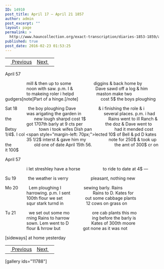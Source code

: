 ```yaml
---
ID: 14910
post_title: April 17 – April 21 1857
author: admin
post_excerpt: ""
layout: page
permalink: >
  http://www.hauncollection.org/exact-transcription/diaries-1853-1859/april-17-april-21-1857/
published: true
post_date: 2016-02-23 01:53:25
---
```

<table style="width: 100%;" align="center">
<tbody>
<tr>
<td><a href="http://www.hauncollection.org/version-2/diaries-1853-1859/april-12-17-1857/"><img src="https://lh3.googleusercontent.com/-EFJpxxNiPNw/VqgtWBCZrMI/AAAAAAAAAFU/WfY4lPFWWkg/s800-Ic42/Soeb-Plain-Arrows-8-10px.png" alt="" width="10" height="10" /> Previous</a></td>
<td style="text-align: right;"><a href="http://www.hauncollection.org/version-2/diaries-1853-1859/april-21-april-24-1857/">Next <img src="https://lh3.googleusercontent.com/-67k0cYlpXHw/VqgtWKz1MXI/AAAAAAAAAFU/k9PW_Piyurk/s800-Ic42/Soeb-Plain-Arrows-5-10px.png" alt="" width="10" height="10" /></a></td>
</tr>
</tbody>
</table>
April 57

<span style="margin-left: 70px;">mill &amp; then up to some
<span style="margin-left: 70px;">diggins &amp; back home by
<span style="margin-left: 70px;">noon with saw. p.m. I &amp;
<span style="margin-left: 70px;">Dave sawd off a log &amp; him
<span style="margin-left: 70px;">to makeing roler i helpd
<span style="margin-left: 70px;">maston make two gudgers[note]Part of a hinge.[/note]
<span style="margin-left: 70px;">cost 5$ the boys ploughing</span></span></span></span></span></span></span>

Sat 18         the boy ploughing Dave
<span style="margin-left: 70px;">&amp; i finishing the role &amp; i
<span style="margin-left: 70px;">was arigating the garden in
<span style="margin-left: 70px;">several places. p.m. i had the
<span style="margin-left: 70px;">new lough sharpd cost 1$
<span style="margin-left: 70px;">Rains went to ill Ranch &amp;
<span style="margin-left: 70px;">got 1707th barly at 9 cts per
<span style="margin-left: 70px;">the doz &amp; Dave went to Betsy
<span style="margin-left: 70px;">town i took wifes Dish pan
<span style="margin-left: 70px;">had it mended cost 1/4$. I col
<span style="margin-left: 70px;">lected 10$ of Bell &amp; pd D kates
<span style="margin-left: 70px;">35 1/2$ interst &amp; gave him my
<span style="margin-left: 70px;">note for 250$ &amp; took up the
<span style="margin-left: 70px;">old one of date April 15th 56.
<span style="margin-left: 70px;">the amt of 300$ cr on it 100$</span></span></span></span></span></span></span></span></span></span></span></span></span></span>

April 57

<span style="margin-left: 70px;">i let streshley have a horse
<span style="margin-left: 70px;">to ride to date at 4$ —</span></span>

Su 19          the weather is verry
<span style="margin-left: 70px;">pleasant, nothing new</span>

Mo 20         Lem ploughing I
<span style="margin-left: 70px;">sewing barly. Rains
<span style="margin-left: 70px;">harrowing. p.m. I sent
<span style="margin-left: 70px;">Rains to D. Kates for
<span style="margin-left: 70px;">100th flour we set
<span style="margin-left: 70px;">out some cabbage plants
<span style="margin-left: 70px;">squr stark turnd in
<span style="margin-left: 70px;">12 cows on grass on</span></span></span></span></span></span></span>

Tu 21           we set out some mo
<span style="margin-left: 70px;">ore cab plants this mo
<span style="margin-left: 70px;">rning Rains to harrow
<span style="margin-left: 70px;">ing before the barly is
<span style="margin-left: 70px;">sown. Lem went to D
<span style="margin-left: 70px;">Kates of 300th moore
<span style="margin-left: 70px;">flour &amp; hrrow but
<span style="margin-left: 70px;">got none as it was not</span></span></span></span></span></span></span>

[sideways]
at home yesterday
<table style="width: 100%;" align="center">
<tbody>
<tr>
<td><a href="http://www.hauncollection.org/version-2/diaries-1853-1859/april-12-17-1857/"><img src="https://lh3.googleusercontent.com/-EFJpxxNiPNw/VqgtWBCZrMI/AAAAAAAAAFU/WfY4lPFWWkg/s800-Ic42/Soeb-Plain-Arrows-8-10px.png" alt="" width="10" height="10" /> Previous</a></td>
<td style="text-align: right;"><a href="http://www.hauncollection.org/version-2/diaries-1853-1859/april-21-april-24-1857/">Next <img src="https://lh3.googleusercontent.com/-67k0cYlpXHw/VqgtWKz1MXI/AAAAAAAAAFU/k9PW_Piyurk/s800-Ic42/Soeb-Plain-Arrows-5-10px.png" alt="" width="10" height="10" /></a></td>
</tr>
</tbody>
</table>
[gallery ids="11788"]